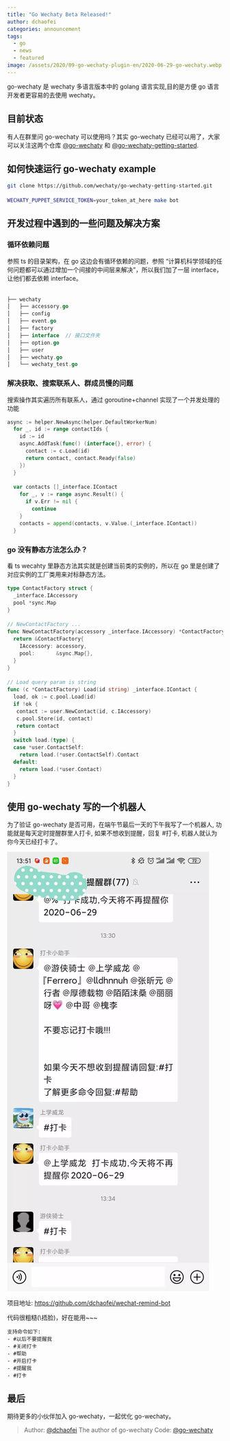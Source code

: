 ```yaml
---
title: "Go Wechaty Beta Released!"
author: dchaofei
categories: announcement
tags:
  - go
  - news
  - featured
image: /assets/2020/09-go-wechaty-plugin-en/2020-06-29-go-wechaty.webp
---
```


go-wechaty 是 wechaty 多语言版本中的 golang 语言实现,目的是方便 go 语言开发者更容易的去使用 wechaty。

## 目前状态

有人在群里问 go-wechaty 可以使用吗？其实 go-wechaty 已经可以用了，大家可以关注这两个仓库 [@go-wechaty](https://github.com/wechaty/go-wechaty) 和 [@go-wechaty-getting-started](https://github.com/wechaty/go-wechaty-getting-started).

## 如何快速运行 go-wechaty example

```bash
git clone https://github.com/wechaty/go-wechaty-getting-started.git

WECHATY_PUPPET_SERVICE_TOKEN=your_token_at_here make bot
```

## 开发过程中遇到的一些问题及解决方案

### 循环依赖问题

参照 ts 的目录架构，在 go 这边会有循环依赖的问题，参照 “计算机科学领域的任何问题都可以通过增加一个间接的中间层来解决”，所以我们加了一层 interface，让他们都去依赖 interface。

```go

├── wechaty
│   ├── accessory.go
│   ├── config
│   ├── event.go
│   ├── factory
│   ├── interface  // 接口文件夹
│   ├── option.go
│   ├── user
│   ├── wechaty.go
│   └── wechaty_test.go
```

### 解决获取、搜索联系人、群成员慢的问题

搜索操作其实遍历所有联系人，通过 goroutine+channel 实现了一个并发处理的功能

```go
async := helper.NewAsync(helper.DefaultWorkerNum)
  for _, id := range contactIds {
    id := id
    async.AddTask(func() (interface{}, error) {
      contact := c.Load(id)
      return contact, contact.Ready(false)
    })
  }

  var contacts []_interface.IContact
    for _, v := range async.Result() {
      if v.Err != nil {
        continue
    }
    contacts = append(contacts, v.Value.(_interface.IContact))
  }
```

### go 没有静态方法怎么办？

看 ts wecahty 里静态方法其实就是创建当前类的实例的，所以在 go 里是创建了对应实例的工厂类用来对标静态方法。

```go
type ContactFactory struct {
  _interface.IAccessory
  pool *sync.Map
}

// NewContactFactory ...
func NewContactFactory(accessory _interface.IAccessory) *ContactFactory {
  return &ContactFactory{
    IAccessory: accessory,
    pool:       &sync.Map{},
  }
}

// Load query param is string
func (c *ContactFactory) Load(id string) _interface.IContact {
  load, ok := c.pool.Load(id)
  if !ok {
   contact := user.NewContact(id, c.IAccessory)
   c.pool.Store(id, contact)
   return contact
  }
  switch load.(type) {
  case *user.ContactSelf:
    return load.(*user.ContactSelf).Contact
  default:
    return load.(*user.Contact)
  }
}
```

## 使用 go-wechaty 写的一个机器人

为了验证 go-wechaty 是否可用，在端午节最后一天的下午我写了一个机器人, 功能就是每天定时提醒群里人打卡, 如果不想收到提醒，回复 #打卡, 机器人就认为你今天已经打卡了。

![image1](/assets/2020/09-go-wechaty-plugin-en/2020-06-29-image1.webp)

项目地址: <https://github.com/dchaofei/wechat-remind-bot>

代码很粗糙(\捂脸️)，好在能用~~~

```text
支持命令如下:
- #以后不要提醒我
- #关闭打卡
- #帮助
- #开启打卡
- #提醒我
- #打卡
```

## 最后

期待更多的小伙伴加入 go-wechaty，一起优化 go-wechaty。

> Author: [@dchaofei](https://github.com/dchaofei) The author of go-wechaty
> Code: [@go-wechaty](https://github.com/wechaty/go-wechaty)

